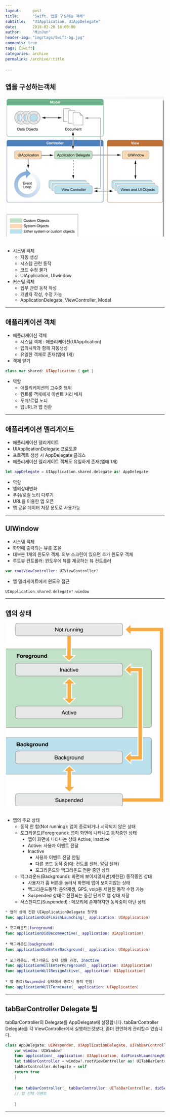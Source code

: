 ```yaml
---
layout:     post
title:      "Swift. 앱을 구성하는 객체"
subtitle:   "UIApplication, UIAppDelegate"
date:       2018-02-20 16:00:00
author:     "MinJun"
header-img: "img/tags/Swift-bg.jpg"
comments: true 
tags: [Swift]
categories: archive
permalink: /archive/:title

---
```


## 앱을 구성하는객체

<center><img src="/img/posts/AppStructure.png" width="500"></center> <br>

- 시스템 객체
  - 자동 생성
  - 시스템 관련 동작
  - 코드 수정 불가
  - UIApplication, UIwindow
- 커스텀 객체
  - 업무 관련 동작 작성
  - 개발자 작성, 수정 가능
  - ApplicationDelegate, ViewController, Model   

---

## 애플리케이션 객체

- 애플리케이션 객체
  - 시스템 객체 : 애플리케이션(UIApplication)
  - 앱의시작과 함께 자동생성 
  - 유일한 객체로 존재(앱에 1개)
- 객체 얻기

```swift
class var shared: UIApplication { get }
```

- 역할
  - 애플리케이션의 고수준 행위 
  - 컨트롤 객체에게 이벤트 처리 배치 
  - 푸쉬/로컬 노티
  - 앱URL과 앱 전환

---

## 애플리케이션 델리게이트

- 애플리케이션 델리게이트 
- UIApplicationDelegate 프로토콜
- 프로젝트 생성 시 AppDelegate 클래스
- 애플리케이션 델리게이트 객체도 유일하게 존재(앱애 1개)

```swift
let appDelegate = UIApplication.shared.delegate as! AppDelegate
```

- 역할
- 앱의상태변화
- 푸쉬/로컬 노티 다루기
- URL을 이용한 앱 오픈 
- 앱 공유 데이터 저장 용도로 사용가능

---

## UIWindow

- 시스템 객체
- 화면에 출력되는 뷰를 조율
- 대부분 1개의 윈도우 객체. 외부 스크린이 있으면 추가 윈도우 객체
- 루트뷰 컨트롤러: 윈도우에 뷰를 제공하는 뷰 컨트롤러 

```swift
var rootViewController: UIViewController?
```

- 앱 델리게이트에서 윈도우 접근

```swift
UIApplication.shared.delegate?.window
```

---

## 앱의 상태

<center><img src="/img/posts/AppStructure-1.png" width="500"></center> <br>

- 앱의 주요 상태 
  - 동작 안 함(Not running): 앱이 종료되거나 시작되지 않은 상태 
  - 포그라운드(Foreground): 앱이 화면에 나타나고 동작중인 상태 
    - 앱이 화면에 나타나는 상태 Active, Inactive 
    - Active: 사용자 이벤트 전달
    - Inactive
      - 사용자 이벤트 전달 안됨
      - 다른 코드 동작 중(예: 컨트롤 센터, 알림 센터)
      - 포그라운드와 백그라운드 전환 중인 상태  
  - 백그라운드(Background): 화면에 보이지않지만(제한된) 동작중인 상태
    - 사용자가 홈 버튼을 눌러서 화면에 앱이 보이지않는 상태 
    - 백그라운드동작: 음악재생, GPS, voip등 제한된 동작 수행 가능 
    - Suspended 상태로 전환되는 중간 단계로 앱 상태 저장
  - 서스펜디드(Suspended) : 메모리에 존재하지만 동작중이 아닌 상태

```swift
* 앱의 상태 전환 UIApplicationDelegate 첫구동
func applicationDidFinishLaunching(_ application: UIApplication)

* 포그라운드(foreground)
func applicationDidBecomeActive(_ application: UIApplication)

* 백그라운드(background)
func applicationDidEnterBackground(_ application: UIApplication)

* 포그라운드, 백그라운드 상태 전환 과정, Inactive
func applicationWillEnterForeground(_ application: UIApplication) 
func applicationWillResignActive(_ application: UIApplication)

* 앱 종료(Suspended 상태에서 종료시 동작 안함)
func applicationWillTerminate(_ application: UIApplication)
```

---

## tabBarController Delegate 팁

tabBarController의 Delegate를 AppDelegate에 설정합니다. tabBarController Delegate를 각 ViewController에서 실행하는것보다, 좀더 편안하게 관리할수 있습니다. 

```swift
class AppDelegate: UIResponder, UIApplicationDelegate, UITabBarControllerDelegate { 
    var window: UIWindow?
    func application(_ application: UIApplication, didFinishLaunchingWithOptions launchOptions: [UIApplicationLaunchOptionsKey: Any]?) -> Bool {
    let tabBarController = window?.rootViewController as! UITabBarController
    tabBarController.delegate = self
    return true 
    }

    func tabBarController(_ tabBarController: UITabBarController, didSelect viewController: UIViewController) {
    // 탭 선택 이벤트 

    }
```

---
